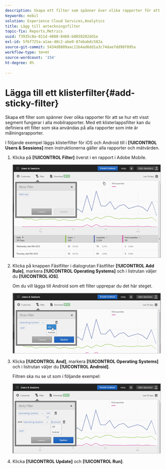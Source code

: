 ```yaml
---
description: Skapa ett filter som spänner över olika rapporter för att se hur ett visst segment fungerar i alla mobilrapporter. Med ett klisterlappsfilter kan du definiera ett filter som ska användas på alla rapporter som inte är målningsrapporter.
keywords: mobil
solution: Experience Cloud Services,Analytics
title: Lägg till anteckningsfilter
topic-fix: Reports,Metrics
uuid: f3935c8a-811d-4080-8468-b8850202dd1e
exl-id: 5f6f725a-a1ae-40c2-abe0-87ebabdc582a
source-git-commit: 5434d8809aac11b4ad6dd1a3c74dae7dd98f095a
workflow-type: tm+mt
source-wordcount: '154'
ht-degree: 0%

---
```


# Lägga till ett klisterfilter{#add-sticky-filter}

Skapa ett filter som spänner över olika rapporter för att se hur ett visst segment fungerar i alla mobilrapporter. Med ett klisterlappsfilter kan du definiera ett filter som ska användas på alla rapporter som inte är målningsrapporter.

I följande exempel läggs klisterfilter för iOS och Android till i **[!UICONTROL Users & Sessions]** men instruktionerna gäller alla rapporter och mätvärden.

1. Klicka på **[!UICONTROL Filter]** överst i en rapport i Adobe Mobile.

   ![](assets/sticky-filters.png)

1. Klicka på knappen Fästfilter i dialogrutan Fästfilter **[!UICONTROL Add Rule]**, markera **[!UICONTROL Operating Systems]** och i listrutan väljer du **[!UICONTROL iOS]**.

   Om du vill lägga till Android som ett filter upprepar du det här steget.

   ![](assets/sticky2.png)

1. Klicka **[!UICONTROL And]**, markera **[!UICONTROL Operating Systems]** och i listrutan väljer du **[!UICONTROL Android]**.

   Filtren ska nu se ut som i följande exempel:

   ![](assets/sticky3.png)

1. Klicka **[!UICONTROL Update]** och **[!UICONTROL Run]**.
